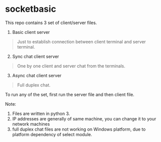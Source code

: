 # socketbasic

This repo contains 3 set of client/server files.
1. Basic client server
> Just to establish connection between client terminal and server terminal.
2. Sync chat client server
> One by one client and server chat from the terminals.
3. Async chat client server
> Full duplex chat.

To run any of the set, first run the server file and then client file.

Note: 
1. Files are written in python 3.
2. IP addresses are generally of same machine, you can change it to your network machines
3. full duplex chat files are not working on Windows platform, due to platform dependency of select module.

